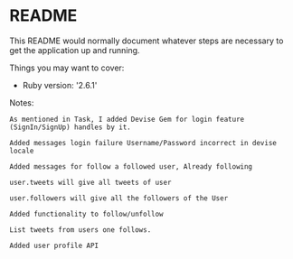 # README

This README would normally document whatever steps are necessary to get the
application up and running.

Things you may want to cover:

* Ruby version:   '2.6.1'

Notes: 
    
    As mentioned in Task, I added Devise Gem for login feature (SignIn/SignUp) handles by it. 

    Added messages login failure Username/Password incorrect in devise locale

    Added messages for follow a followed user, Already following

    user.tweets will give all tweets of user

    user.followers will give all the followers of the User

    Added functionality to follow/unfollow

    List tweets from users one follows.

    Added user profile API 